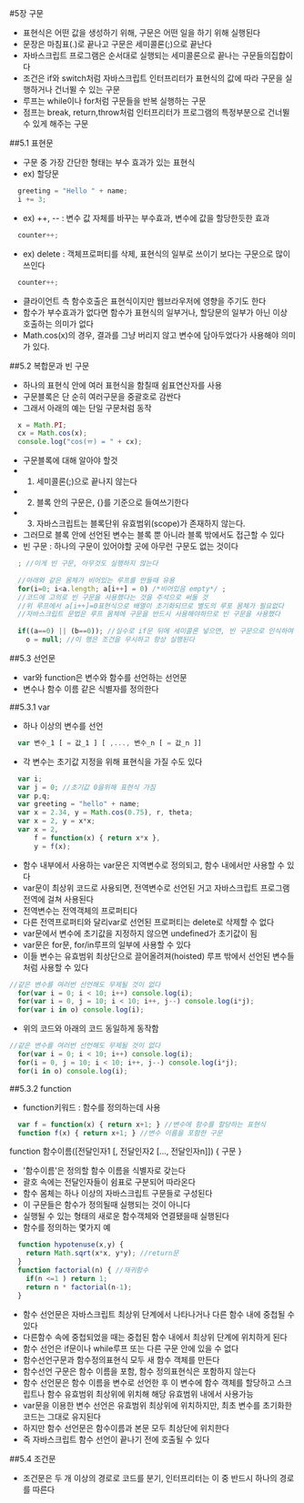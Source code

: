 
#5장 구문
- 표현식은 어떤 값을 생성하기 위해, 구문은 어떤 일을 하기 위해 실행된다
- 문장은 마침표(.)로 끝나고 구문은 세미콜론(;)으로 끝난다
- 자바스크립트 프로그램은 순서대로 실행되는 세미콜론으로 끝나는 구문들의집합이다
- 조건은 if와 switch처럼 자바스크립트 인터프리터가 표현식의 값에 따라 구문을 실행하거나 건너뛸 수 있는 구문
- 루프는 while이나 for처럼 구문들을 반복 실행하는 구문
- 점프는 break, return,throw처럼 인터프리터가 프로그램의 특정부분으로 건너뛸 수 있게 해주는 구문

##5.1 표현문
- 구문 중 가장 간단한 형태는 부수 효과가 있는 표현식
- ex) 할당문
```javascript
  greeting = "Hello " + name;
  i += 3;
```
- ex) ++, -- : 변수 값 자체를 바꾸는 부수효과, 변수에 값을 할당한듯한 효과
```javascript
  counter++;
```
- ex) delete : 객체프로퍼티를 삭제, 표현식의 일부로 쓰이기 보다는 구문으로 많이 쓰인다
```javascript
  counter++;
```
- 클라이언트 측 함수호출은 표현식이지만 웹브라우저에 영향을 주기도 한다
- 함수가 부수효과가 없다면 함수가 표현식의 일부거나, 할당문의 일부가 아닌 이상 호출하는 의미가 없다
- Math.cos(x)의 경우, 결과를 그냥 버리지 않고 변수에 담아두었다가 사용해야 의미가 있다.

##5.2 복합문과 빈 구문
- 하나의 표현식 안에 여러 표현식을 함칠때 쉼표연산자를 사용
- 구문블록은 단 순히 여러구문을 중괄호로 감싼다
- 그래서 아래의 예는 단일 구문처럼 동작
```javascript
  x = Math.PI;
  cx = Math.cos(x);
  console.log("cos(ㅠ) = " + cx);
```
- 구문블록에 대해 알아야 할것
- 1. 세미콜론(;)으로 끝나지 않는다
- 2. 블록 안의 구문은, {}를 기준으로 들여쓰기한다
- 3. 자바스크립트는 블록단위 유효범위(scope)가 존재하지 않는다. 
- 그러므로 블록 안에 선언된 변수는 블록 뿐 아니라 블록 밖에서도 접근할 수 있다
- 빈 구문 : 하나의 구문이 있어야할 곳에 아무런 구문도 없는 것이다
```javascript
  ; //이게 빈 구문, 아무것도 실행하지 않는다
  
  //아래와 같은 몸체가 비어있는 루프를 만들때 유용
  for(i=0; i<a.length; a[i++] = 0) /*비어있음 empty*/ ; 
  //코드에 고의로 빈 구문을 사용했다는 것을 주석으로 써둘 것
  //위 루프에서 a[i++]=0표현식으로 배열이 초기화되므로 별도의 루포 몸체가 필요없다
  //자바스크립트 문법은 루프 몸체에 구문을 반드시 사용해야하므로 빈 구문을 사용했다
  
  if((a==0) || (b==0)); //실수로 if문 뒤에 세미콜론 넣으면, 빈 구문으로 인식하여 아무 일도 하지 않는다
    o = null; //이 행은 조건을 무시하고 항상 실행된다 
```

##5.3 선언문
- var와 function은 변수와 함수를 선언하는 선언문
- 변수나 함수 이름 같은 식별자를 정의한다

##5.3.1 var
- 하나 이상의 변수를 선언
```javascript
  var 변수_1 [ = 값_1 ] [ ,..., 변수_n [ = 값_n ]]
```
- 각 변수는 초기값 지정을 위해 표현식을 가질 수도 있다
```javascript
  var i;
  var j = 0; //초기값 0을위해 표현식 가짐
  var p,q;
  var greeting = "hello" + name;
  var x = 2.34, y = Math.cos(0.75), r, theta;
  var x = 2, y = x*x;
  var x = 2,
      f = function(x) { return x*x },
      y = f(x);
```

- 함수 내부에서 사용하는 var문은 지역변수로 정의되고, 함수 내에서만 사용할 수 있다
- var문이 최상위 코드로 사용되면, 전역변수로 선언된 거고 자바스크립트 프로그램 전역에 걸쳐 사용된다 
- 전역변수는 전역객체의 프로퍼티다
- 다른 전역프로퍼티와 달리var로 선언된 프로퍼티는 delete로 삭제할 수 없다
- var문에서 변수에 초기값을 지정하지 않으면 undefined가 초기값이 됨
- var문은 for문, for/in루프의 일부에 사용할 수 있다
- 이들 변수는 유효범위 최상단으로 끌어올려져(hoisted) 루프 밖에서 선언된 변수들 처럼 사용할 수 있다
```javascript
//같은 변수를 여러번 선언해도 무제될 것이 없다
  for(var i = 0; i < 10; i++) console.log(i);
  for(var i = 0, j = 10; i < 10; i++, j--) console.log(i*j);
  for(var i in o) console.log(i);
```
- 위의 코드와 아래의 코드 동일하게 동작함
```javascript
//같은 변수를 여러번 선언해도 무제될 것이 없다
  for(var i = 0; i < 10; i++) console.log(i);
  for(i = 0, j = 10; i < 10; i++, j--) console.log(i*j);
  for(i in o) console.log(i);
```

##5.3.2 function
- function키워드 : 함수를 정의하는데 사용
```javascript
  var f = function(x) { return x+1; } //변수에 함수를 할당하는 표현식
  function f(x) { return x+1; } //변수 이름을 포함한 구문
```
function 함수이름([전달인자1 [, 전달인자2 [..., 전달인자n]]) {
  구문
}
- '함수이름'은 정의할 함수 이름을 식별자로 갖는다
- 괄호 속에는 전달인자들이 쉼표로 구분되어 따라온다
- 함수 몸체는 하나 이상의 자바스크립트 구문들로 구성된다
- 이 구문들은 함수가 정의될때 실행되는 것이 아니다
- 실행될 수 있는 형태의 새로운 함수객체와 연결됐을때 실행된다
- 함수를 정의하는 몇가지 예
```javascript
  function hypotenuse(x,y) {
    return Math.sqrt(x*x, y*y); //return문
  }
  function factorial(n) { //재귀함수
    if(n <=1 ) return 1;
    return n * factorial(n-1);
  }
```
- 함수 선언문은 자바스크립트 최상위 단계에서 나타나거나 다른 함수 내에 중첩될 수 있다
- 다른함수 속에 중첩되었을 때는 중첩된 함수 내에서 최상위 단계에 위치하게 된다
- 함수 선언은 if문이나 while루프 또는 다른 구문 안에 있을 수 없다
- 함수선언구문과 함수정의표현식 모두 새 함수 객체를 만든다
- 함수선언 구문은 함수 이름을 포함, 함수 정의표현식은 포함하지 않는다
- 함수 선언문은 함수 이름을 변수로 선언한 후 이 변수에 함수 객체를 할당하고 스크립트나 함수 유효범위 최상위에 위치해 해당 유효범위 내에서 사용가능
- var문을 이용한 변수 선언은 유효범위 최상위에 위치하지만, 최초 변수를 초기화한 코드는 그대로 유지된다
- 하지만 함수 선언문은 함수이름과 본문 모두 최상단에 위치한다
- 즉 자바스크립트 함수 선언이 끝나기 전에 호출될 수 있다

##5.4 조건문
- 조건문은 두 개 이상의 경로로 코드를 분기, 인터프리터는 이 중 반드시 하나의 경로를 따른다
